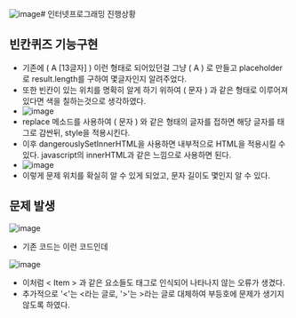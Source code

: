 ![image](https://github.com/ChaeDoll/TIL/assets/108540812/c99c25b0-9a37-4132-9c13-95fa4b9589f1)# 인터넷프로그래밍 진행상황
## 빈칸퀴즈 기능구현
- 기존에 (  A [13글자]  ) 이런 형태로 되어있던걸 그냥 (  A  ) 로 만들고 placeholder로 result.length를 구하여 몇글자인지 알려주었다.
- 또한 빈칸이 있는 위치를 명확히 알게 하기 위하여 (  문자  ) 과 같은 형태로 이루어져있다면 색을 칠하는것으로 생각하였다.
- ![image](https://github.com/ChaeDoll/TIL/assets/108540812/b3410bbc-018e-42e2-bca1-6dac680e842b)
- replace 메소드를 사용하여 (  문자  ) 와 같은 형태의 글자를 접하면 해당 글자를 <span>태그로 감싼뒤, style을 적용시킨다.
- 이후 dangerouslySetInnerHTML을 사용하면 내부적으로 HTML을 적용시킬 수 있다. javascript의 innerHTML과 같은 느낌으로 사용하면 된다.
- ![image](https://github.com/ChaeDoll/TIL/assets/108540812/a0216fd6-b0ad-4212-957b-c8ade5000fea)
- 이렇게 문제 위치를 확실히 알 수 있게 되었고, 문자 길이도 몇인지 알 수 있다.

## 문제 발생
![image](https://github.com/ChaeDoll/TIL/assets/108540812/1adcb846-0368-4077-831d-aa91aad51e65)  
- 기존 코드는 이런 코드인데
  
![image](https://github.com/ChaeDoll/TIL/assets/108540812/a0a53629-14a5-49ba-977f-6f5856b0c3af)  
- 이처럼 < Item > 과 같은 요소들도 태그로 인식되어 나타나지 않는 오류가 생겼다.
- 추가적으로 '<'는 &lt;라는 글로, '>'는 &gt;라는 글로 대체하여 부등호에 문제가 생기지 않도록 하였다.
